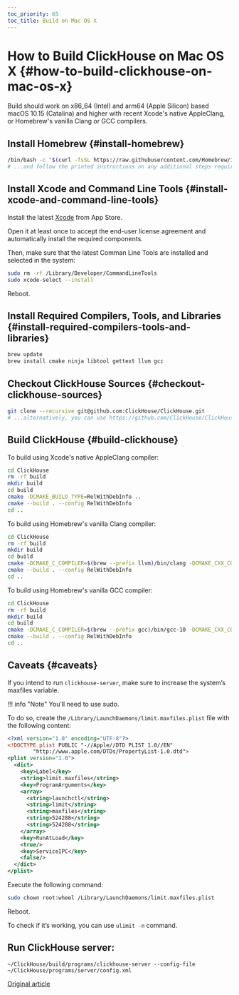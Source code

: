 ```yaml
---
toc_priority: 65
toc_title: Build on Mac OS X
---
```


# How to Build ClickHouse on Mac OS X {#how-to-build-clickhouse-on-mac-os-x}

Build should work on x86_64 (Intel) and arm64 (Apple Silicon) based macOS 10.15 (Catalina) and higher with recent Xcode's native AppleClang, or Homebrew's vanilla Clang or GCC compilers.

## Install Homebrew {#install-homebrew}

``` bash
/bin/bash -c "$(curl -fsSL https://raw.githubusercontent.com/Homebrew/install/HEAD/install.sh)"
# ...and follow the printed instructions on any additional steps required to complete the installation.
```

## Install Xcode and Command Line Tools {#install-xcode-and-command-line-tools}

Install the latest [Xcode](https://apps.apple.com/am/app/xcode/id497799835?mt=12) from App Store.

Open it at least once to accept the end-user license agreement and automatically install the required components.

Then, make sure that the latest Comman Line Tools are installed and selected in the system:

``` bash
sudo rm -rf /Library/Developer/CommandLineTools
sudo xcode-select --install
```

Reboot.

## Install Required Compilers, Tools, and Libraries {#install-required-compilers-tools-and-libraries}

``` bash
brew update
brew install cmake ninja libtool gettext llvm gcc
```

## Checkout ClickHouse Sources {#checkout-clickhouse-sources}

``` bash
git clone --recursive git@github.com:ClickHouse/ClickHouse.git
# ...alternatively, you can use https://github.com/ClickHouse/ClickHouse.git as the repo URL.
```

## Build ClickHouse {#build-clickhouse}

To build using Xcode's native AppleClang compiler:

``` bash
cd ClickHouse
rm -rf build
mkdir build
cd build
cmake -DCMAKE_BUILD_TYPE=RelWithDebInfo ..
cmake --build . --config RelWithDebInfo
cd ..
```

To build using Homebrew's vanilla Clang compiler:

``` bash
cd ClickHouse
rm -rf build
mkdir build
cd build
cmake -DCMAKE_C_COMPILER=$(brew --prefix llvm)/bin/clang -DCMAKE_CXX_COMPILER=$(brew --prefix llvm)/bin/clang++ -DCMAKE_BUILD_TYPE=RelWithDebInfo ..
cmake --build . --config RelWithDebInfo
cd ..
```

To build using Homebrew's vanilla GCC compiler:

``` bash
cd ClickHouse
rm -rf build
mkdir build
cd build
cmake -DCMAKE_C_COMPILER=$(brew --prefix gcc)/bin/gcc-10 -DCMAKE_CXX_COMPILER=$(brew --prefix gcc)/bin/g++-10 -DCMAKE_BUILD_TYPE=RelWithDebInfo ..
cmake --build . --config RelWithDebInfo
cd ..
```

## Caveats {#caveats}

If you intend to run `clickhouse-server`, make sure to increase the system’s maxfiles variable.

!!! info "Note"
    You’ll need to use sudo.

To do so, create the `/Library/LaunchDaemons/limit.maxfiles.plist` file with the following content:

``` xml
<?xml version="1.0" encoding="UTF-8"?>
<!DOCTYPE plist PUBLIC "-//Apple//DTD PLIST 1.0//EN"
        "http://www.apple.com/DTDs/PropertyList-1.0.dtd">
<plist version="1.0">
  <dict>
    <key>Label</key>
    <string>limit.maxfiles</string>
    <key>ProgramArguments</key>
    <array>
      <string>launchctl</string>
      <string>limit</string>
      <string>maxfiles</string>
      <string>524288</string>
      <string>524288</string>
    </array>
    <key>RunAtLoad</key>
    <true/>
    <key>ServiceIPC</key>
    <false/>
  </dict>
</plist>
```

Execute the following command:

``` bash
sudo chown root:wheel /Library/LaunchDaemons/limit.maxfiles.plist
```

Reboot.

To check if it’s working, you can use `ulimit -n` command.

## Run ClickHouse server:

```
~/ClickHouse/build/programs/clickhouse-server --config-file ~/ClickHouse/programs/server/config.xml
```

[Original article](https://clickhouse.tech/docs/en/development/build_osx/) <!--hide-->
